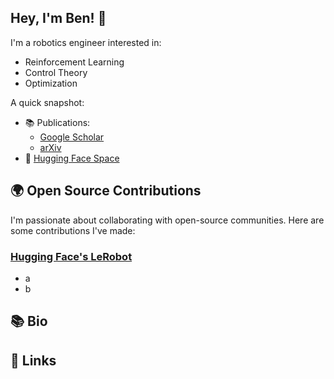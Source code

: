## Hey, I'm Ben! 👋

I'm a robotics engineer interested in:
* Reinforcement Learning
* Control Theory
* Optimization

A quick snapshot:

<!-- * 🚀 Projects & PRs:
    * Projects
    * PRs
* 🏎️ Industry Experience: Quantum computing sofware, Formula 1, battery engineering, and more. -->
* 📚 Publications:
    * [Google Scholar](https://scholar.google.com/citations?user=NXP4kkUAAAAJ&hl=en)
    * [arXiv](https://arxiv.org/search/eess?searchtype=author&query=Sprenger,+B)
* 🤗 [Hugging Face Space](https://huggingface.co/bensprenger)

## 🌍 Open Source Contributions

I'm passionate about collaborating with open-source communities. Here are some contributions I've made:

### [Hugging Face's LeRobot](https://github.com/huggingface/lerobot)
* a
* b

## 📚 Bio

## 🔗 Links
<!--
**bsprenger/bsprenger** is a ✨ _special_ ✨ repository because its `README.md` (this file) appears on your GitHub profile.

Here are some ideas to get you started:

- 🔭 I’m currently working on ...
- 🌱 I’m currently learning ...
- 👯 I’m looking to collaborate on ...
- 🤔 I’m looking for help with ...
- 💬 Ask me about ...
- 📫 How to reach me: ...
- 😄 Pronouns: ...
- ⚡ Fun fact: ...
-->
